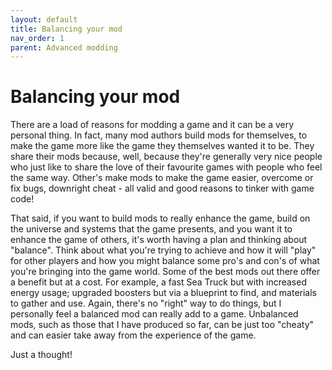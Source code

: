 ```yaml
---
layout: default
title: Balancing your mod
nav_order: 1
parent: Advanced modding
---
```


# Balancing your mod

There are a load of reasons for modding a game and it can be a very personal thing. In fact, many mod authors build mods for themselves, to make the game more like the game they themselves wanted it to be. They share their mods because, well, because they're generally very nice people who just like to share the love of their favourite games with people who feel the same way. Other's make mods to make the game easier, overcome or fix bugs, downright cheat - all valid and good reasons to tinker with game code!

That said, if you want to build mods to really enhance the game, build on the universe and systems that the game presents, and you want it to enhance the game of others, it's worth having a plan and thinking about "balance". Think about what you're trying to achieve and how it will "play" for other players and how you might balance some pro's and con's of what you're bringing into the game world. Some of the best mods out there offer a benefit but at a cost. For example, a fast Sea Truck but with increased energy usage; upgraded boosters but via a blueprint to find, and materials to gather and use. Again, there's no "right" way to do things, but I personally feel a balanced mod can really add to a game. Unbalanced mods, such as those that I have produced so far, can be just too "cheaty" and can easier take away from the experience of the game.

Just a thought!
